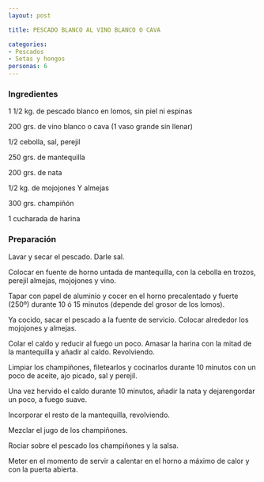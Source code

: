 ```yaml
---
layout: post

title: PESCADO BLANCO AL VINO BLANCO O CAVA

categories:
- Pescados
- Setas y hongos
personas: 6 
---
```


<h3>Ingredientes</h3>
1 1/2 kg. de pescado blanco en lomos, sin piel ni espinas

200 grs. de vino blanco o cava (1 vaso grande sin llenar)

1/2 cebolla, sal, perejil

250 grs. de mantequilla

200 grs. de nata

1/2 kg. de mojojones Y almejas

300 grs. champiñón

1 cucharada de harina

<h3>Preparación</h3>
Lavar y secar el pescado. Darle sal.

Colocar en fuente de horno untada de mantequilla, con la cebolla en trozos, perejil almejas, mojojones y vino.

Tapar con papel de aluminio y cocer en el horno precalentado y fuerte (250º) durante 10 ó 15 minutos (depende del grosor de los lomos).

Ya cocido, sacar el pescado a la fuente de servicio. Colocar alrededor los mojojones y almejas.

Colar el caldo y reducir al fuego un poco. Amasar la harina con la mitad de la mantequilla y añadir al caldo. Revolviendo.

Limpiar los champiñones, filetearlos y cocinarlos durante 10 minutos con un poco de aceite, ajo picado, sal y perejil.

Una vez hervido el caldo durante 10 minutos, añadir la nata y dejarengordar un poco, a fuego suave.

Incorporar el resto de la mantequilla, revolviendo.

Mezclar el jugo de los champiñones.

Rociar sobre el pescado los champiñones y la salsa.

Meter en el momento de servir a calentar en el horno a máximo de calor y con la puerta abierta.
